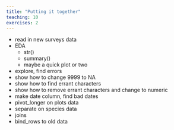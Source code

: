 ```yaml
---
title: "Putting it together"
teaching: 10
exercises: 2
---
```


- read in new surveys data
- EDA
    - str()
    - summary()
    - maybe a quick plot or two
- explore, find errors
- show how to change 9999 to NA
- show how to find errant characters
- show how to remove errant characters and change to numeric
- make date column, find bad dates
- pivot_longer on plots data
- separate on species data
- joins
- bind_rows to old data
